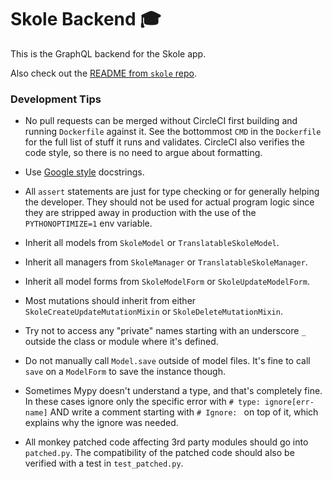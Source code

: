 # Skole Backend :mortar_board:

This is the GraphQL backend for the Skole app.

Also check out the [README from `skole` repo](https://github.com/ruohola/skole/blob/develop/README.md). 

### Development Tips

- No pull requests can be merged without CircleCI first building and running `Dockerfile` against it.
  See the bottommost `CMD` in the `Dockerfile` for the full list of stuff it runs and validates.
  CircleCI also verifies the code style, so there is no need to argue about formatting.


- Use [Google style](https://sphinxcontrib-napoleon.readthedocs.io/en/latest/example_google.html) docstrings.


- All `assert` statements are just for type checking or for generally helping the developer.
  They should not be used for actual program logic since they are stripped away in production
  with the use of the `PYTHONOPTIMIZE=1` env variable.


- Inherit all models from `SkoleModel` or `TranslatableSkoleModel`.
- Inherit all managers from `SkoleManager` or `TranslatableSkoleManager`.
- Inherit all model forms from `SkoleModelForm` or `SkoleUpdateModelForm`.
- Most mutations should inherit from either `SkoleCreateUpdateMutationMixin` or `SkoleDeleteMutationMixin`.


- Try not to access any "private" names starting with an underscore `_`
  outside the class or module where it's defined. 


- Do not manually call `Model.save` outside of model files.
  It's fine to call `save` on a `ModelForm` to save the instance though.


- Sometimes Mypy doesn't understand a type, and that's completely fine. In these cases ignore
  only the specific error with `# type: ignore[err-name]` AND write a comment starting
  with `# Ignore: ` on top of it, which explains why the ignore was needed.


- All monkey patched code affecting 3rd party modules should go into `patched.py`.
  The compatibility of the patched code should also be verified with a test in `test_patched.py`.
